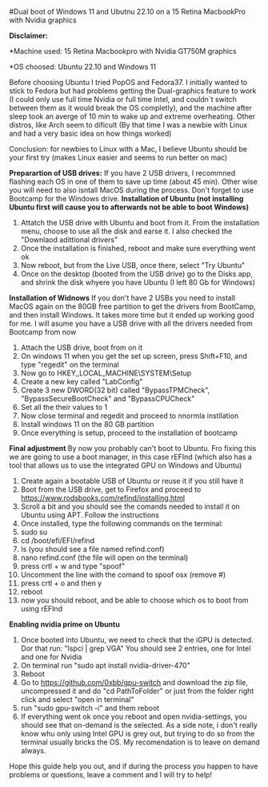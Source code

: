 #Dual boot of Windows 11 and Ubutnu 22.10 on a 15 Retina MacbookPro with Nvidia graphics

**Disclaimer:**

*Machine used: 15 Retina Macbookpro with Nvidia GT750M graphics


*OS choosed: Ubuntu 22.10 and Windows 11

Before choosing Ubuntu I tried PopOS and Fedora37. 
I initially wanted to stick to Fedora but had problems getting the Dual-graphics feature to work (I could only use full time Nvidia or full time Intel, and couldn´t switch between them as it would break the OS completly), and the machine after sleep took an averge of 10 min to wake up and extreme overheating. 
Other distros, like Arch seem to dificult (By that time I was a newbie with Linux and had a very basic idea on how things worked)

Conclusion: for newbies to Linux with a Mac, I believe Ubuntu should be your first try (makes Linux easier and seems to run better on mac)

**Preparartion of USB drives:**
If you have 2 USB drivers, I recommned flashing each OS in one of them to save up time (about 45 min). Other wise you will need to also isntall MacOS during the process. Don't forget to use Bootcamp for the Windows drive. 
**Installation of Ubuntu (not installing Ubuntu first will cause you to afterwards not be able to boot Windows)**
1. Attatch the USB drive with Ubuntu and boot from it. From the installation menu, choose to use all the disk and earse it. I also checked the "Downlaod adittional drivers"
2. Once the installation is finished, reboot and make sure everything went ok
3. Now reboot, but from the Live USB, once there, select "Try Ubuntu"
4. Once on the desktop (booted from the USB drive) go to the Disks app, and shrink the disk whyere you have Ubuntu (I left 80 Gb for Windows) 

**Installation of Widnows**
If you don't have 2 USBs you need to install MacOS again on the 80GB free partition to get the drivers from BootCamp, and then install Windows. It takes more time but it ended up working good for me. I will asume you have a USB drive with all the drivers needed from Bootcamp from now 
1. Attach the USB drive, boot from on it
2. On windows 11 when you get the set up screen, press Shift+F10, and type "regedit" on the terminal
3. Now go to HKEY_LOCAL_MACHINE\SYSTEM\Setup
4. Create a new key called "LabConfig"
5. Create 3 new DWORD(32 bit) called "BypassTPMCheck", "BypassSecureBootCheck" and "BypassCPUCheck"
6. Set all the their values to 1 
7. Now close terminal and regedit and proceed to nnormla instllation
8. Install windows 11 on the 80 GB partition 
9. Once everything is setup, proceed to the installation of bootcamp 

**Final adjustment**
By now you probably can't boot to Ubuntu. Fro fixing this we are going to use a boot manager, in this case rEFInd (which also has a tool that allows us to use the integrated GPU on Windows and Ubuntu) 
1. Create again a bootable USB of Ubuntu or reuse it if you still have it
2. Boot from the USB drive, get to Firefox and proceed to https://www.rodsbooks.com/refind/installing.html
3. Scroll a bit and you should see the comands needed to install it on Ubuntu using APT. Follow the instructions
4. Once installed, type the following commands on the terminal:
5. sudo su
6. cd /boot/efi/EFI/refind
7. ls (you should see a file named refind.conf)
8. nano refind.conf (the file will open on the terminal)
9. press crtl + w and type "spoof"
10. Uncomment the line with the comand to spoof osx (remove #)
11. press crtl + o and then y
12. reboot
13. now you should reboot, and be able to choose which os to boot from using rEFInd

**Enabling nvidia prime on Ubuntu**
1. Once booted into Ubuntu, we need to check that the iGPU is detected. Dor that run: "lspci | grep VGA"
You should see 2 entries, one for Intel and one for Nvidia
2. On terminal run "sudo apt install nvidia-driver-470" 
3. Reboot
4. Go to https://github.com/0xbb/gpu-switch and download the zip file, uncompressed it and do "cd PathToFolder" or just from the folder right click and select "open in terminal" 
5. run "sudo gpu-switch -i" and them reboot
6. If everything went ok once you reboot and open nvidia-settings, you should see that on-demand is the selected. 
As a side note, i don't really know whu only using Intel GPU is grey out, but trying to do so from the terminal usually bricks the OS. My recomendation is to leave on demand always. 

Hope this guide help you out, and if during the process you happen to have problems or questions, leave a comment and I will try to help!
